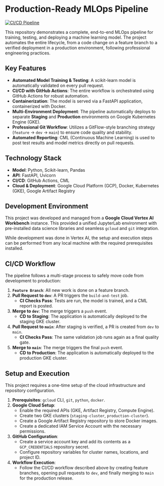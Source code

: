 # Production-Ready MLOps Pipeline

[![CI/CD Pipeline](https://github.com/cm-upadhyay/mlops-starter-kit/actions/workflows/ci.yaml/badge.svg)](https://github.com/cm-upadhyay/mlops-starter-kit/actions)

This repository demonstrates a complete, end-to-end MLOps pipeline for training, testing, and deploying a machine learning model. The project automates the entire lifecycle, from a code change on a feature branch to a verified deployment in a production environment, following professional engineering practices.

## Key Features

-   **Automated Model Training & Testing**: A scikit-learn model is automatically validated on every pull request.
-   **CI/CD with GitHub Actions**: The entire workflow is orchestrated using GitHub Actions for robust automation.
-   **Containerization**: The model is served via a FastAPI application, containerized with Docker.
-   **Multi-Environment Deployment**: The pipeline automatically deploys to separate **Staging** and **Production** environments on Google Kubernetes Engine (GKE).
-   **Professional Git Workflow**: Utilizes a GitFlow-style branching strategy (`feature` -> `dev` -> `main`) to ensure code quality and stability.
-   **Automated Reporting**: CML (Continuous Machine Learning) is used to post test results and model metrics directly on pull requests.

## Technology Stack

-   **Model**: Python, Scikit-learn, Pandas
-   **API**: FastAPI, Uvicorn
-   **CI/CD**: GitHub Actions, CML
-   **Cloud & Deployment**: Google Cloud Platform (GCP), Docker, Kubernetes (GKE), Google Artifact Registry

## Development Environment

This project was developed and managed from a **Google Cloud Vertex AI Workbench** instance. This provided a unified JupyterLab environment with pre-installed data science libraries and seamless `gcloud` and `git` integration.

While development was done in Vertex AI, the setup and execution steps can be performed from any local machine with the required prerequisites installed.

## CI/CD Workflow

The pipeline follows a multi-stage process to safely move code from development to production:

1.  **`Feature Branch`**: All new work is done on a feature branch.
2.  **Pull Request to `dev`**: A PR triggers the `build-and-test` job.
    -   **CI Checks Pass**: Tests are run, the model is trained, and a CML report is posted.
3.  **Merge to `dev`**: The merge triggers a `push` event.
    -   **CD to Staging**: The application is automatically deployed to the staging GKE cluster.
4.  **Pull Request to `main`**: After staging is verified, a PR is created from `dev` to `main`.
    -   **CI Checks Pass**: The same validation job runs again as a final quality gate.
5.  **Merge to `main`**: The merge triggers the final `push` event.
    -   **CD to Production**: The application is automatically deployed to the production GKE cluster.

## Setup and Execution

This project requires a one-time setup of the cloud infrastructure and repository configuration.

1.  **Prerequisites**: `gcloud` CLI, `git`, `python`, `docker`.
2.  **Google Cloud Setup**:
    -   Enable the required APIs (GKE, Artifact Registry, Compute Engine).
    -   Create two GKE clusters (`staging-cluster`, `production-cluster`).
    -   Create a Google Artifact Registry repository to store Docker images.
    -   Create a dedicated IAM Service Account with the necessary permissions.
3.  **GitHub Configuration**:
    -   Create a service account key and add its contents as a `GCP_CREDENTIALS` repository secret.
    -   Configure repository variables for cluster names, locations, and project ID.
4.  **Workflow Execution**:
    -   Follow the CI/CD workflow described above by creating feature branches, opening pull requests to `dev`, and finally merging to `main` for the production release.